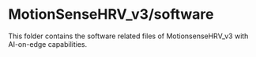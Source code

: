 # MotionSenseHRV_v3/software
This folder contains the software related files of MotionsenseHRV_v3 with AI-on-edge capabilities.
